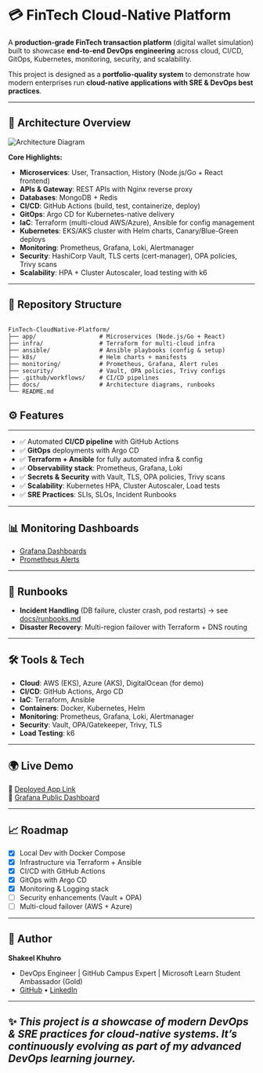 # 💳 FinTech Cloud-Native Platform  

A **production-grade FinTech transaction platform** (digital wallet simulation) built to showcase **end-to-end DevOps engineering** across cloud, CI/CD, GitOps, Kubernetes, monitoring, security, and scalability.  

This project is designed as a **portfolio-quality system** to demonstrate how modern enterprises run **cloud-native applications with SRE & DevOps best practices**.

---

## 🚀 Architecture Overview
![Architecture Diagram](docs/architecture.png)

**Core Highlights:**
- **Microservices**: User, Transaction, History (Node.js/Go + React frontend)  
- **APIs & Gateway**: REST APIs with Nginx reverse proxy  
- **Databases**: MongoDB + Redis  
- **CI/CD**: GitHub Actions (build, test, containerize, deploy)  
- **GitOps**: Argo CD for Kubernetes-native delivery  
- **IaC**: Terraform (multi-cloud AWS/Azure), Ansible for config management  
- **Kubernetes**: EKS/AKS cluster with Helm charts, Canary/Blue-Green deploys  
- **Monitoring**: Prometheus, Grafana, Loki, Alertmanager  
- **Security**: HashiCorp Vault, TLS certs (cert-manager), OPA policies, Trivy scans  
- **Scalability**: HPA + Cluster Autoscaler, load testing with k6  

---

## 📂 Repository Structure
```

FinTech-CloudNative-Platform/
├── app/                  # Microservices (Node.js/Go + React)
├── infra/                # Terraform for multi-cloud infra
├── ansible/              # Ansible playbooks (config & setup)
├── k8s/                  # Helm charts + manifests
├── monitoring/           # Prometheus, Grafana, Alert rules
├── security/             # Vault, OPA policies, Trivy configs
├── .github/workflows/    # CI/CD pipelines
├── docs/                 # Architecture diagrams, runbooks
└── README.md
```

## ⚙️ Features
---
- ✅ Automated **CI/CD pipeline** with GitHub Actions  
- ✅ **GitOps** deployments with Argo CD  
- ✅ **Terraform + Ansible** for fully automated infra & config  
- ✅ **Observability stack**: Prometheus, Grafana, Loki  
- ✅ **Secrets & Security** with Vault, TLS, OPA policies, Trivy scans  
- ✅ **Scalability**: Kubernetes HPA, Cluster Autoscaler, Load tests  
- ✅ **SRE Practices**: SLIs, SLOs, Incident Runbooks  

---

## 📊 Monitoring Dashboards
- [Grafana Dashboards](docs/grafana.png)  
- [Prometheus Alerts](docs/prometheus.png)  

---

## 📜 Runbooks
- **Incident Handling** (DB failure, cluster crash, pod restarts) → see [docs/runbooks.md](docs/runbooks.md)  
- **Disaster Recovery**: Multi-region failover with Terraform + DNS routing  

---

## 🛠️ Tools & Tech
- **Cloud**: AWS (EKS), Azure (AKS), DigitalOcean (for demo)  
- **CI/CD**: GitHub Actions, Argo CD  
- **IaC**: Terraform, Ansible  
- **Containers**: Docker, Kubernetes, Helm  
- **Monitoring**: Prometheus, Grafana, Loki, Alertmanager  
- **Security**: Vault, OPA/Gatekeeper, Trivy, TLS  
- **Load Testing**: k6  

---

## 🌍 Live Demo
🔗 [Deployed App Link](https://your-demo-link.com)  
🔗 [Grafana Public Dashboard](https://your-grafana-link.com)  

---

## 📈 Roadmap
- [x] Local Dev with Docker Compose  
- [x] Infrastructure via Terraform + Ansible  
- [x] CI/CD with GitHub Actions  
- [x] GitOps with Argo CD  
- [x] Monitoring & Logging stack  
- [ ] Security enhancements (Vault + OPA)  
- [ ] Multi-cloud failover (AWS + Azure)  

---

## 👤 Author
**Shakeel Khuhro**  
- DevOps Engineer | GitHub Campus Expert | Microsoft Learn Student Ambassador (Gold)  
- [GitHub](https://github.com/Shakeelkhuhro) • [LinkedIn](https://linkedin.com/in/shakeelkhuhro)  

---

✨ *This project is a showcase of modern DevOps & SRE practices for cloud-native systems. It’s continuously evolving as part of my advanced DevOps learning journey.*  
---

